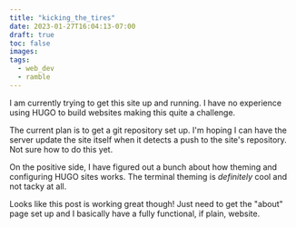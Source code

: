 ```yaml
---
title: "kicking_the_tires"
date: 2023-01-27T16:04:13-07:00
draft: true
toc: false
images:
tags:
  - web_dev
  - ramble
---
```


I am currently trying to get this site up and running. I have no experience using HUGO to build websites making this quite a challenge.

The current plan is to get a git repository set up. I'm hoping I can have the server update the site itself when it detects a push to the site's repository. Not sure how to do this yet.

On the positive side, I have figured out a bunch about how theming and configuring HUGO sites works. The terminal theming is *definitely* cool and not tacky at all.

Looks like this post is working great though! Just need to get the 
"about" page set up and I basically have a fully functional, if plain, website. 